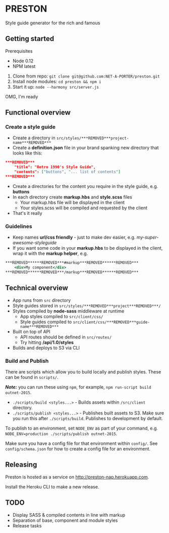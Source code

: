 # PRESTON
Style guide generator for the rich and famous


## Getting started

Prerequisites

- Node 0.12
- NPM latest

1. Clone from repo: `git clone git@github.com:NET-A-PORTER/preston.git`
2. Install node modules: `cd preston && npm i`
3. Start it up: `node --harmony src/server.js`

OMG, I'm ready

## Functional overview
### Create a style guide
- Create a directory in `src/styles/***REMOVED***project-name***REMOVED***`
- Create a **definition.json** file in your brand spanking new directory that looks like this:

```json
***REMOVED***
	"title": "Retro 1990's Style Guide",
	"contents": ["buttons", "... list of contents"]
***REMOVED***
```
- Create a directories for the content you require in the style guide, e.g. **buttons**
- In each directory create **markup.hbs** and **style.scss** files
	- Your markup.hbs file will be displayed in the client
	- Your styles.scss will be compiled and requested by the client
- That's it really

### Guidelines
- Keep names **url/css friendly** - just to make dev easier, e.g. *my-super-awesome-styleguide*
- If you want some code in your **markup.hbs** to be displayed in the client, wrap it with the **markup helper**, e.g.

```handlebars
***REMOVED******REMOVED***#markup***REMOVED******REMOVED***
    <div>My component</div>
***REMOVED******REMOVED***/markup***REMOVED******REMOVED***
```

## Technical overview
- App runs from `src` directory
- Style guides stored in `src/styles/***REMOVED***project***REMOVED***/`
- Styles compiled by **node-sass** middleware at runtime
	- App styles compiled to `src/client/css/`
	- Style guides compiled to `src/client/css/***REMOVED***guide-name***REMOVED***`
- Built on top of API
	- API routes should be defined in `src/routes/`
	- Try hitting **/api/1.0/styles**
- Builds and deploys to S3 via CLI

### Build and Publish

There are scripts which allow you to build locally and publish styles. These can be found in `scripts/`.

***Note:*** you can run these using `npm`, for example, `npm run-script build outnet-2015`.

- `./scripts/build <styles...>` - Builds assets within `/src/client` directory.
- `./scripts/publish <styles...>` - Publishes built assets to S3. Make sure you run this after `./scripts/build`. Publishes to development by default.

To publish to an environment, set `NODE_ENV` as part of your command, e.g. `NODE_ENV=production ./scripts/publish outnet-2015`.

Make sure you have a config file for that environment within `config/`. See `config/schema.json` for how to create a config file for an environment.

## Releasing

Preston is hosted as a service on http://preston-nap.herokuapp.com.

Install the Heroku CLI to make a new release.

## TODO
- Display SASS & compiled contents in line with markup
- Separation of base, component and module styles
- Release tasks
